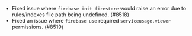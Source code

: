 - Fixed issue where `firebase init firestore` would raise an error due to rules/indexes file path being undefined. (#8518)
- Fixed an issue where `firebase use` required `serviceusage.viewer` permissions. (#8519)
